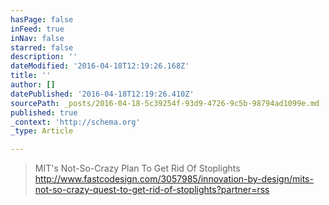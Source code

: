 ```yaml
---
hasPage: false
inFeed: true
inNav: false
starred: false
description: ''
dateModified: '2016-04-18T12:19:26.168Z'
title: ''
author: []
datePublished: '2016-04-18T12:19:26.410Z'
sourcePath: _posts/2016-04-18-5c39254f-93d9-4726-9c5b-98794ad1099e.md
published: true
_context: 'http://schema.org'
_type: Article

---
```

> MIT's Not-So-Crazy Plan To Get Rid Of Stoplights http://www.fastcodesign.com/3057985/innovation-by-design/mits-not-so-crazy-quest-to-get-rid-of-stoplights?partner=rss